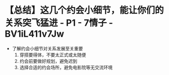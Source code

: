 # 【总结】这几个约会小细节，能让你们的关系突飞猛进 - P1 - 7情子 - BV1iL411v7Jw

-   了解约会小细节对关系发展至关重要
    1.  穿搭要得体，不要太正式或太随便
    2.  约会前要做好规划，避免迟到
    3.  选择合适的约会场所，避免电影院等无交流环境